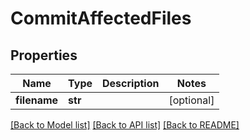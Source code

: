 # CommitAffectedFiles

## Properties
Name | Type | Description | Notes
------------ | ------------- | ------------- | -------------
**filename** | **str** |  | [optional] 

[[Back to Model list]](../README.md#documentation-for-models) [[Back to API list]](../README.md#documentation-for-api-endpoints) [[Back to README]](../README.md)

